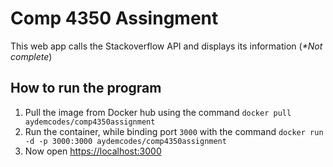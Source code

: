 # Comp 4350 Assingment
This web app calls the Stackoverflow API and displays its information (_*Not complete_)

## How to run the program
1. Pull the image from Docker hub using the command `docker pull aydemcodes/comp4350assignment`
2. Run the container, while binding port `3000` with the command `docker run -d -p 3000:3000 aydemcodes/comp4350assignment`
3. Now open [https://localhost:3000](https://localhost:3000)
